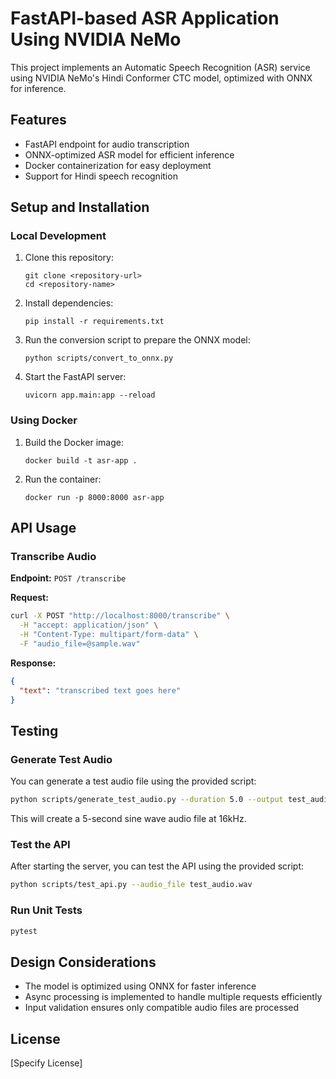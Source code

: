 # FastAPI-based ASR Application Using NVIDIA NeMo

This project implements an Automatic Speech Recognition (ASR) service using NVIDIA NeMo's Hindi Conformer CTC model, optimized with ONNX for inference.

## Features

- FastAPI endpoint for audio transcription
- ONNX-optimized ASR model for efficient inference
- Docker containerization for easy deployment
- Support for Hindi speech recognition

## Setup and Installation

### Local Development

1. Clone this repository:
   ```
   git clone <repository-url>
   cd <repository-name>
   ```

2. Install dependencies:
   ```
   pip install -r requirements.txt
   ```

3. Run the conversion script to prepare the ONNX model:
   ```
   python scripts/convert_to_onnx.py
   ```

4. Start the FastAPI server:
   ```
   uvicorn app.main:app --reload
   ```

### Using Docker

1. Build the Docker image:
   ```
   docker build -t asr-app .
   ```

2. Run the container:
   ```
   docker run -p 8000:8000 asr-app
   ```

## API Usage

### Transcribe Audio

**Endpoint:** `POST /transcribe`

**Request:**
```bash
curl -X POST "http://localhost:8000/transcribe" \
  -H "accept: application/json" \
  -H "Content-Type: multipart/form-data" \
  -F "audio_file=@sample.wav"
```

**Response:**
```json
{
  "text": "transcribed text goes here"
}
```

## Testing

### Generate Test Audio

You can generate a test audio file using the provided script:

```bash
python scripts/generate_test_audio.py --duration 5.0 --output test_audio.wav
```

This will create a 5-second sine wave audio file at 16kHz.

### Test the API

After starting the server, you can test the API using the provided script:

```bash
python scripts/test_api.py --audio_file test_audio.wav
```

### Run Unit Tests

```bash
pytest
```

## Design Considerations

- The model is optimized using ONNX for faster inference
- Async processing is implemented to handle multiple requests efficiently
- Input validation ensures only compatible audio files are processed

## License

[Specify License] 